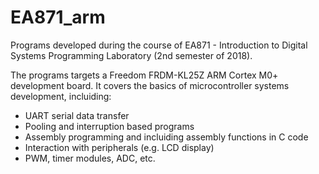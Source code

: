 # EA871_arm
Programs developed during the course of EA871 - Introduction to Digital Systems Programming Laboratory (2nd semester of 2018).

The programs targets a Freedom FRDM-KL25Z ARM Cortex M0+ development board. It covers the basics of microcontroller systems development, incluiding:
- UART serial data transfer
- Pooling and interruption based programs
- Assembly programming and incluiding assembly functions in C code
- Interaction with peripherals (e.g. LCD display)
- PWM, timer modules, ADC, etc.
